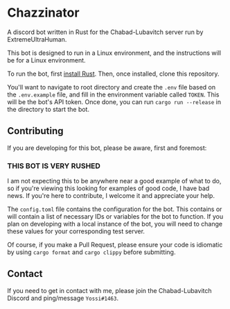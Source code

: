 # Chazzinator

A discord bot written in Rust for the Chabad-Lubavitch server run by ExtremeUltraHuman.

This bot is designed to run in a Linux environment, and the instructions will be for a Linux environment.

To run the bot, first [install Rust](https://www.rust-lang.org/tools/install). Then, once installed, clone this repository.

You'll want to navigate to root directory and create the `.env` file based on the `.env.example` file, and fill in the environment variable called `TOKEN`. This will be the bot's API token. Once done, you can run `cargo run --release` in the directory to start the bot.

## Contributing

If you are developing for this bot, please be aware, first and foremost:

### THIS BOT IS VERY RUSHED

I am not expecting this to be anywhere near a good example of what to do, so if you're viewing this looking for examples of good code, I have bad news. If you're here to contribute, I welcome it and appreciate your help.

The `config.toml` file contains the configuration for the bot. This contains or will contain a list of necessary IDs or variables for the bot to function. If you plan on developing with a local instance of the bot, you will need to change these values for your corresponding test server.

Of course, if you make a Pull Request, please ensure your code is idiomatic by using `cargo format` and `cargo clippy` before submitting.

## Contact

If you need to get in contact with me, please join the Chabad-Lubavitch Discord and ping/message `Yossi#1463`.
